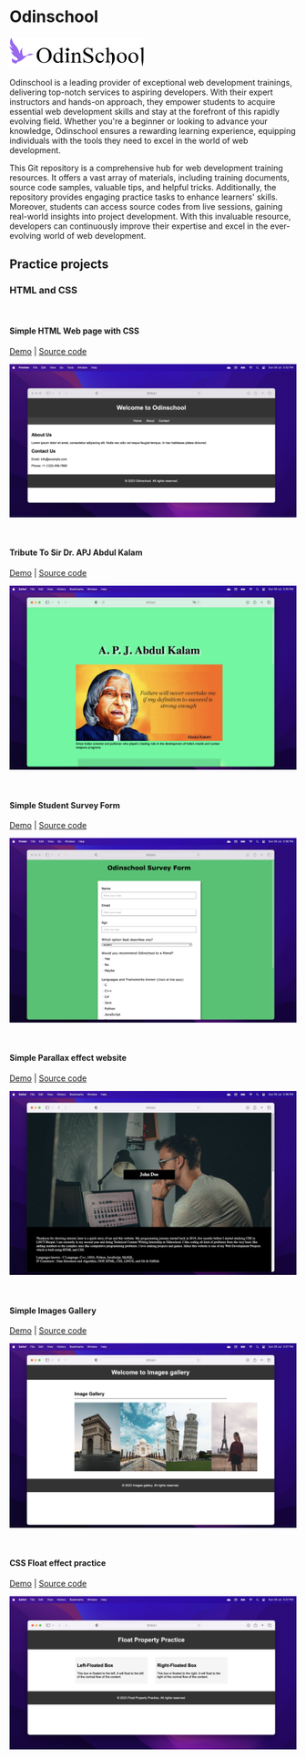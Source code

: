 # Odinschool

[![Odinschool](./Odinschool_v3_logo.svg)](https://www.odinschool.com/)

Odinschool is a leading provider of exceptional web development trainings, delivering top-notch services to aspiring developers. With their expert instructors and hands-on approach, they empower students to acquire essential web development skills and stay at the forefront of this rapidly evolving field. Whether you're a beginner or looking to advance your knowledge, Odinschool ensures a rewarding learning experience, equipping individuals with the tools they need to excel in the world of web development.

This Git repository is a comprehensive hub for web development training resources. It offers a vast array of materials, including training documents, source code samples, valuable tips, and helpful tricks. Additionally, the repository provides engaging practice tasks to enhance learners' skills. Moreover, students can access source codes from live sessions, gaining real-world insights into project development. With this invaluable resource, developers can continuously improve their expertise and excel in the ever-evolving world of web development.

## Practice projects

### HTML and CSS

&ensp;

#### Simple HTML Web page with CSS

[Demo](https://simple-html-css-page.surge.sh/) | [Source code](./practice_projects/html_css/000_simple_html_page/)

![Simple HTML Web page with CSS](./practice_projects/html_css/000_simple_html_page/preview.png)

&ensp;

#### Tribute To Sir Dr. APJ Abdul Kalam

[Demo](https://tribute-page-to-kalam.surge.sh/) | [Source code](./practice_projects/html_css/001_tribute-page-to-kalam/)

![Simple HTML Web page with CSS](./practice_projects/html_css//001_tribute-page-to-kalam/preview.png)

&ensp;

#### Simple Student Survey Form

[Demo](https://student-survey-form.surge.sh/) | [Source code](./practice_projects/html_css/002_student_survey_form/)

![Simple HTML Web page with CSS](./practice_projects/html_css/002_student_survey_form/preview.png)

&ensp;

#### Simple Parallax effect website

[Demo](https://parallax-website.surge.sh) | [Source code](./practice_projects/html_css/003_parallax_website/)

![Simple HTML Web page with CSS](./practice_projects/html_css/003_parallax_website/preview.png)

&ensp;

#### Simple Images Gallery

[Demo](https://odin-images-gallery.surge.sh) | [Source code](./practice_projects/html_css/004_images_gallery/)

![Simple HTML Web page with CSS](./practice_projects/html_css/004_images_gallery/preview.png)

&ensp;

#### CSS Float effect practice

[Demo](https://playing_with_css_float.surge.sh) | [Source code](./practice_projects/html_css/005_playing_with_css_float/)

![Simple HTML Web page with CSS](./practice_projects/html_css/005_playing_with_css_float/preview.png)
